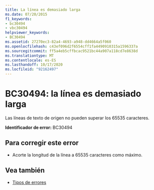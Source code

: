 ```yaml
---
title: La línea es demasiado larga
ms.date: 07/20/2015
f1_keywords:
- bc30494
- vbc30494
helpviewer_keywords:
- BC30494
ms.assetid: 27270ec3-82a4-4693-a948-dd4664a5f060
ms.openlocfilehash: c43ef096d2f6554cff1fa4490910315a1596337a
ms.sourcegitcommit: ff5a4eb5cffbcac9521bc44a907a118cd7e8638d
ms.translationtype: MT
ms.contentlocale: es-ES
ms.lasthandoff: 10/17/2020
ms.locfileid: "92162497"
---
```

# <a name="bc30494-line-is-too-long"></a>BC30494: la línea es demasiado larga

Las líneas de texto de origen no pueden superar los 65535 caracteres.

 **Identificador de error:** BC30494

## <a name="to-correct-this-error"></a>Para corregir este error

- Acorte la longitud de la línea a 65535 caracteres como máximo.

## <a name="see-also"></a>Vea también

- [Tipos de errores](../../programming-guide/language-features/error-types.md)
